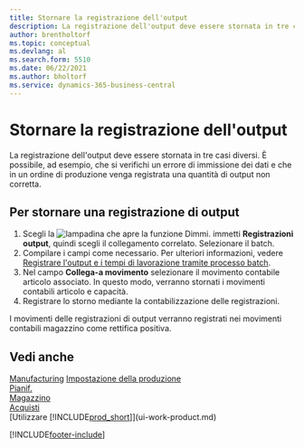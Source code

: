 ```yaml
---
title: Stornare la registrazione dell'output
description: La registrazione dell'output deve essere stornata in tre casi diversi. Questo argomento descrive la procedura per lo storno della registrazione di output.
author: brentholtorf
ms.topic: conceptual
ms.devlang: al
ms.search.form: 5510
ms.date: 06/22/2021
ms.author: bholtorf
ms.service: dynamics-365-business-central
---
```

# Stornare la registrazione dell'output

La registrazione dell'output deve essere stornata in tre casi diversi. È possibile, ad esempio, che si verifichi un errore di immissione dei dati e che in un ordine di produzione venga registrata una quantità di output non corretta.  

## Per stornare una registrazione di output

1. Scegli la ![lampadina che apre la funzione Dimmi.](media/ui-search/search_small.png "Informazioni sull'operazione che si desidera eseguire") immetti **Registrazioni output**, quindi scegli il collegamento correlato. Selezionare il batch.  
2. Compilare i campi come necessario. Per ulteriori informazioni, vedere [Registrare l'output e i tempi di lavorazione tramite processo batch](production-how-to-post-output-quantity.md).
3. Nel campo **Collega-a movimento** selezionare il movimento contabile articolo associato. In questo modo, verranno stornati i movimenti contabili articolo e capacità.  
4. Registrare lo storno mediante la contabilizzazione delle registrazioni.  

I movimenti delle registrazioni di output verranno registrati nei movimenti contabili magazzino come rettifica positiva.  

## Vedi anche

 [Manufacturing](production-manage-manufacturing.md) [Impostazione della produzione](production-configure-production-processes.md)  
 [Pianif.](production-planning.md)  
 [Magazzino](inventory-manage-inventory.md)  
 [Acquisti](purchasing-manage-purchasing.md)  
 [Utilizzare [!INCLUDE[prod_short](includes/prod_short.md)]](ui-work-product.md)  


[!INCLUDE[footer-include](includes/footer-banner.md)]
